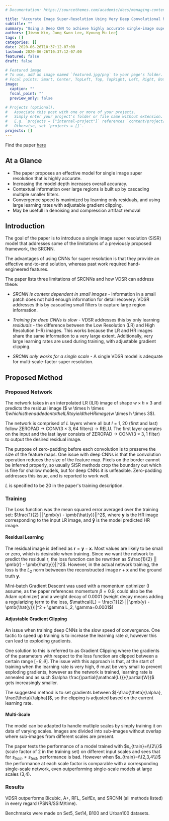 ```yaml
---
# Documentation: https://sourcethemes.com/academic/docs/managing-content/

title: "Accurate Image Super-Resolution Using Very Deep Convolutional Networks"
subtitle: ""
summary: "Using a Deep CNN to achieve highly accurate single-image super-resolution"
authors: [Jiwon Kim, Jung Kwon Lee, Kyoung Mu Lee]
tags: []
categories: []
date: 2020-06-26T10:37:12-07:00
lastmod: 2020-06-26T10:37:12-07:00
featured: false
draft: false

# Featured image
# To use, add an image named `featured.jpg/png` to your page's folder.
# Focal points: Smart, Center, TopLeft, Top, TopRight, Left, Right, BottomLeft, Bottom, BottomRight.
image:
  caption: ""
  focal_point: ""
  preview_only: false

# Projects (optional).
#   Associate this post with one or more of your projects.
#   Simply enter your project's folder or file name without extension.
#   E.g. `projects = ["internal-project"]` references `content/project/deep-learning/index.md`.
#   Otherwise, set `projects = []`.
projects: []
---
```


Find the paper [here](https://arxiv.org/abs/1511.04587)

## At a Glance

- The paper proposes an effective model for single image super resolution that is highly accurate.
- Increasing the model depth increases overall accuracy.
- Contextual information over large regions is built up by cascading multiple smaller filters.
- Convergence speed is maximized by learning only residuals, and using large learning rates with adjustable gradient clipping.
- May be usefull in denoising and compression artifact removal

## Introduction

The goal of the paper is to introduce a single image super resolution (SISR) model that addresses some of the limitations of a previously proposed framework, the SRCNN.

The advantages of using CNNs for super resolution is that they provide an effective end-to-end solution, whereas past work required hand-engineered features.

The paper lists three limitations of SRCNNs and how VDSR can address these:
- *SRCNN is context dependent in small images* - Information in a small patch does not hold enough information for detail recovery. VDSR addresses this by cascading small filters to capture large region information.

- *Training for deep CNNs is slow* - VDSR addresses this by only learning *residuals* - the difference between the Low Resolution (LR) and High Resolution (HR) images. This works because the LR and HR images share the same information to a very large extent. Additionally, very large learning rates are used during training, with adjustable gradient clipping.

- *SRCNN only works for a single scale* - A single VDSR model is adequate for multi-scale-factor super resolution.

## Proposed Method

### Proposed Network

The network takes in an interpolated LR (ILR) image of shape $w \times h \times 3$ and predicts the residual image ($ w \times h \times 1$) which is then added onto the ILR to yield the HR image ($w \times h \times 3$).

The network is comprised of $L$ layers where all but $l=1,20$ (first and last) follow ZEROPAD -> CONV($3\times 3, 64 \text{ filters}$) -> RELU. The first layer operates on the input and the last layer consists of ZEROPAD -> CONV($3\times 3, 1 \text{ filter}$) to output the desired residual image.

The purpose of zero-padding before each convolution is to preserve the size of the feature maps. One issue with deep CNNs is that the convolution operation reduces the size of the feature map. Pixels on the border cannot be inferred properly, so usually SISR methods crop the boundary out which is fine for shallow models, but for deep CNNs it is unfeasible. Zero-padding addresses this issue, and is reported to work well.

$L$ is specified to be $20$ in the paper's training description.

### Training

The Loss function was the mean squared error averaged over the training set: $\frac{1}{2}  || \pmb{y} - \pmb{\hat{y}}||^2$, where $\pmb{y}$ is the HR image corresponding to the input LR image, and $\pmb{\hat{y}}$ is the model predicted HR image.

#### Residual Learning

The residual image is defined as $\pmb{r}=\pmb{y}-\pmb{x}$. Most values are likely to be small or zero, which is desirable when training. Since we want the network to predict the residual $\pmb{r}$, the loss function can be rewritten as $\frac{1}{2}  || \pmb{r} - \pmb{\hat{y}}||^2$. However, in the actual network training, the loss is the $L_2$ norm betweeen the reconstructed image $\pmb{r}+\pmb{x}$ and the ground truth $\pmb{y}$.

Mini-batch Gradient Descent was used with a momentum optimizer (I assume, as the paper references momentum $\beta = 0.9$, could also be the Adam optimizer) and a weight decay of $0.0001$ (weight decay means adding a regularizing term to the loss, $\mathcal{L} = \frac{1}{2}  || \pmb{y} - \pmb{\hat{y}}||^2 + \gamma L_2, \gamma=0.0001$)

#### Adjustable Gradient Clipping

An issue when training deep CNNs is the slow speed of convergence. One tactic to speed up training is to increase the learning rate $\alpha$, however this can lead to exploding gradients.

One solution to this is referred to as Gradient Clipping where the gradients of the parameters with respect to the loss function are clipped between a certain range $[-\theta, \theta]$. The issue with this approach is that, at the start of training when the learning rate is very high, $\theta$ must be very small to prevent exploding gradients, however as the network is trained, learning rate is annealed and as such $\alpha \frac{\partial{\mathcal{L}}}{\partial{W}}$ gets increasingly smaller.

The suggested method is to set gradients between $[-\frac{\theta}{\alpha}, \frac{\theta}{\alpha}]$, so the clipping is adjusted based on the current learning rate.

#### Multi-Scale

The model can be adapted to handle mutliple scales by simply training it on data of varying scales.
Images are divided into sub-images without overlap where sub-images from different scales are present.

The paper tests the performance of a model trained with $s_{train}=\\{2\\}$ (scale factor of 2 in the training set) on different input scales and sees that for $s_{train} \ne s_{test}$, performance is bad. However when $s_{train}=\\{2,3,4\\}$ the performance at each scale factor is comparable with a corresponding single-scale network, even outperforming single-scale models at large scales (3,4).

### Results

VDSR outperforms Bicubic, A+, RFL, SelfEx, and SRCNN (all methods listed) in every regard (PSNR/SSIM/time).

Benchmarks were made on Set5, Set14, B100 and Urban100 datasets.